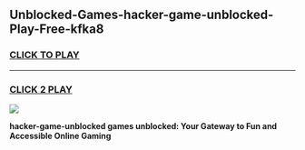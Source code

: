 
## Unblocked-Games-hacker-game-unblocked-Play-Free-kfka8
<h3>
<a href="https://premium76.site?title=hacker-game-unblocked&ref=12A">CLICK TO PLAY</a></h3>
<hr>

<h3>
<a href="https://premium76.site?title=hacker-game-unblocked&ref=12A">CLICK 2 PLAY</a>
  
</h3>

<a href="https://premium76.site?title=hacker-game-unblocked&ref=12A"><img src="https://clearcache.store/games.png"></a>


**hacker-game-unblocked games unblocked: Your Gateway to Fun and Accessible Online Gaming**
